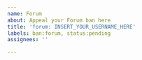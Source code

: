 ```yaml
---
name: Forum
about: Appeal your Forum ban here
title: 'forum: INSERT_YOUR_USERNAME_HERE'
labels: ban:forum, status:pending
assignees: ''

---
```



